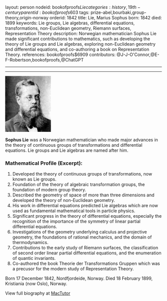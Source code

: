 layout: person
nodeid: bookofproofs$Lie
categories: history,19th-century
parentid: bookofproofs$603
tags: prize-abel,bourbaki,group-theory,origin-norway
orderid: 1842
title: Lie, Marius Sophus
born: 1842
died: 1899
keywords: Lie groups, Lie algebras, differential equations, transformations, non-Euclidean geometry, Riemann surfaces, Representation Theory
description: Norwegian mathematician Sophus Lie made significant contributions to mathematics, such as developing the theory of Lie groups and Lie algebras, exploring non-Euclidean geometry and differential equations, and co-authoring a book on Representation Theory.
references: bookofproofs$6909
contributors: @J-J-O'Connor,@E-F-Robertson,bookofproofs,@ChatGPT

---



---

![Lie.jpg](https://github.com/bookofproofs/bookofproofs.github.io/blob/main/_sources/_assets/images/portraits/Lie.jpg?raw=true)

**Sophus Lie** was a Norwegian mathematician who made major advances in the theory of continuous groups of transformations and differential equations. Lie groups and Lie algebras are named after him.

### Mathematical Profile (Excerpt):
1. Developed the theory of continuous groups of transformations, now known as Lie groups. 
2. Foundation of the theory of algebraic transformation groups, the foundation of modern group theory. 
3. Described the geometry of space of more than three dimensions and developed the theory of non-Euclidean geometry.
4. His work in differential equations predicted Lie algebras which are now used as fundamental mathematical tools in particle physics. 
5. Significant progress in the theory of differential equations, especially the recognition of the importance of the symmetry of linear partial differential equations. 
6. Investigations of the geometry underlying calculus and projective geometry, the foundations of rational mechanics, and the domain of thermodynamics. 
7. Contributions to the early study of Riemann surfaces, the classification of second order linear partial differential equations, and the enumeration of quantic invariants.
8. Co-authored the book Theorie der Transformations Gruppen which was a precusor for the modern study of Representation Theory.

Born 17 December 1842, Nordfjordeide, Norway. Died 18 February 1899, Kristiania (now Oslo), Norway.

View full biography at [MacTutor](https://mathshistory.st-andrews.ac.uk/Biographies/Lie/)
